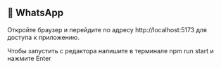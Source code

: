 ## 🚀  WhatsApp

Откройте браузер и перейдите по адресу http://localhost:5173 для доступа к приложению.

Чтобы запустить с редактора напишите в терминале npm run start и нажмите Enter

